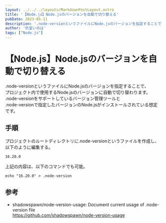 ```yaml
---
layout: ../../../layouts/MarkdownPostLayout.astro
title: '【Node.js】Node.jsのバージョンを自動で切り替える'
pubDate: 2023-05-11
description: '.node-versionというファイルにNode.jsのバージョンを指定することで、プロジェクト内で使用するNode.jsのバージョンに自動で切り替わります。.node-versionをサポートしているバージョン管理ツールと.node-versionで指定したバージョンのNode.jsがインストールされている想定です。'
author: '玖堂いのは'
tags: ["Node.js"]
---
```


# 【Node.js】Node.jsのバージョンを自動で切り替える
.node-versionというファイルにNode.jsのバージョンを指定することで、  
プロジェクト内で使用するNode.jsのバージョンに自動で切り替わります。  
.node-versionをサポートしているバージョン管理ツールと  
.node-versionで指定したバージョンのNode.jsがインストールされている想定です。

## 手順
プロジェクトのルートディレクトリに.node-versionというファイルを作成し、  
以下のように編集する。
```
16.20.0
```

上記の内容は、以下のコマンドでも可能。
```
echo "16.20.0" > .node-version
```

## 参考
- shadowspawn/node-version-usage: Document current usage of .node-version file  
  https://github.com/shadowspawn/node-version-usage
